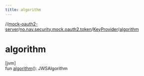 ```yaml
---
title: algorithm
---
```

//[mock-oauth2-server](../../../index.html)/[no.nav.security.mock.oauth2.token](../index.html)/[KeyProvider](index.html)/[algorithm](algorithm.html)



# algorithm



[jvm]\
fun [algorithm](algorithm.html)(): JWSAlgorithm




